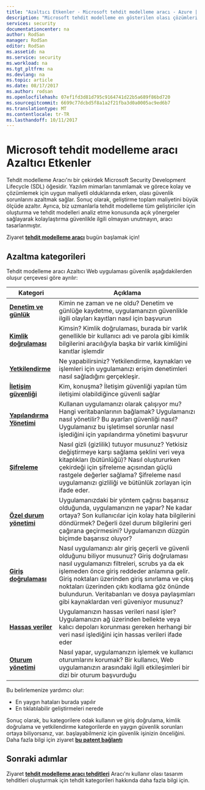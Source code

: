 ```yaml
---
title: "Azaltıcı Etkenler - Microsoft tehdit modelleme aracı - Azure | Microsoft Docs"
description: "Microsoft tehdit modelleme en gösterilen olası çözümleri vurgulama aracı için Azaltıcı Etkenler sayfası tehditleri oluşturulur."
services: security
documentationcenter: na
author: RodSan
manager: RodSan
editor: RodSan
ms.assetid: na
ms.service: security
ms.workload: na
ms.tgt_pltfrm: na
ms.devlang: na
ms.topic: article
ms.date: 08/17/2017
ms.author: rodsan
ms.openlocfilehash: 07ef1fd3d81d795c9164741d22b5a689f86bd720
ms.sourcegitcommit: 6699c77dcbd5f8a1a2f21fba3d0a0005ac9ed6b7
ms.translationtype: MT
ms.contentlocale: tr-TR
ms.lasthandoff: 10/11/2017
---
```

# <a name="microsoft-threat-modeling-tool-mitigations"></a>Microsoft tehdit modelleme aracı Azaltıcı Etkenler

Tehdit modelleme Aracı'nı bir çekirdek Microsoft Security Development Lifecycle (SDL) öğesidir. Yazılım mimarları tanımlamak ve görece kolay ve çözümlemek için uygun maliyetli olduklarında erken, olası güvenlik sorunlarını azaltmak sağlar. Sonuç olarak, geliştirme toplam maliyetini büyük ölçüde azaltır. Ayrıca, biz uzmanlarla tehdit modelleme tüm geliştiriciler için oluşturma ve tehdit modelleri analiz etme konusunda açık yönergeler sağlayarak kolaylaştırma güvenlikle ilgili olmayan unutmayın, aracı tasarlanmıştır.

Ziyaret  **[tehdit modelleme aracı](./azure-security-threat-modeling-tool.md)**  bugün başlamak için!

## <a name="mitigation-categories"></a>Azaltma kategorileri

Tehdit modelleme aracı Azaltıcı Web uygulaması güvenlik aşağıdakilerden oluşur çerçevesi göre ayrılır:

| Kategori | Açıklama |
| -------- | ----------- |
| **[Denetim ve günlük](./azure-security-threat-modeling-tool-auditing-and-logging.md)** | Kimin ne zaman ve ne oldu? Denetim ve günlüğe kaydetme, uygulamanızın güvenlikle ilgili olayları kayıtları nasıl için başvurun |
| **[Kimlik doğrulaması](./azure-security-threat-modeling-tool-authentication.md)** | Kimsin? Kimlik doğrulaması, burada bir varlık genellikle bir kullanıcı adı ve parola gibi kimlik bilgilerini aracılığıyla başka bir varlık kimliğini kanıtlar işlemdir |
| **[Yetkilendirme](./azure-security-threat-modeling-tool-authorization.md)** | Ne yapabilirsiniz? Yetkilendirme, kaynakları ve işlemleri için uygulamanızı erişim denetimleri nasıl sağladığını gerçekleşir. |
| **[İletişim güvenliği](./azure-security-threat-modeling-tool-communication-security.md)** | Kim, konuşma? İletişim güvenliği yapılan tüm iletişimi olabildiğince güvenli sağlar |
| **[Yapılandırma Yönetimi](./azure-security-threat-modeling-tool-configuration-management.md)** | Kullanan uygulamanızı olarak çalışıyor mu? Hangi veritabanlarının bağlamak? Uygulamanızı nasıl yönetilir? Bu ayarları güvenliği nasıl? Uygulamanız bu işletimsel sorunlar nasıl işlediğini için yapılandırma yönetimi başvurur |
| **[Şifreleme](./azure-security-threat-modeling-tool-cryptography.md)** | Nasıl gizli (gizlilik) tutuyor musunuz? Yetkisiz değiştirmeye karşı sağlama şeklini veri veya kitaplıkları (bütünlüğü)? Nasıl oluştururken çekirdeği için şifreleme açısından güçlü rastgele değerler sağlama? Şifreleme nasıl uygulamanızı gizliliği ve bütünlük zorlayan için ifade eder. |
| **[Özel durum yönetimi](./azure-security-threat-modeling-tool-exception-management.md)** | Uygulamanızdaki bir yöntem çağrısı başarısız olduğunda, uygulamanızın ne yapar? Ne kadar ortaya? Son kullanıcılar için kolay hata bilgilerini döndürmek? Değerli özel durum bilgilerini geri çağırana geçirmesini? Uygulamanızın düzgün biçimde başarısız oluyor? |
| **[Giriş doğrulaması](./azure-security-threat-modeling-tool-input-validation.md)** | Nasıl uygulamanızı alır giriş geçerli ve güvenli olduğunu biliyor musunuz? Giriş doğrulaması nasıl uygulamanızı filtreleri, scrubs ya da ek işlemeden önce giriş reddeder anlamına gelir. Giriş noktaları üzerinden giriş sınırlama ve çıkış noktaları üzerinden çıktı kodlama göz önünde bulundurun. Veritabanları ve dosya paylaşımları gibi kaynaklardan veri güveniyor musunuz? |
| **[Hassas veriler](./azure-security-threat-modeling-tool-sensitive-data.md)** | Uygulamanızın hassas verileri nasıl işler? Uygulamanızın ağ üzerinden bellekte veya kalıcı depoları korunması gereken herhangi bir veri nasıl işlediğini için hassas verileri ifade eder |
| **[Oturum yönetimi](./azure-security-threat-modeling-tool-session-management.md)** | Nasıl yapar, uygulamanızın işlemek ve kullanıcı oturumlarını korumak? Bir kullanıcı, Web uygulamanızın arasındaki ilgili etkileşimleri bir dizi bir oturum başvurduğu |

Bu belirlemenize yardımcı olur:

* En yaygın hataları burada yapılır
* En tıklatılabilir geliştirmeleri nerede

Sonuç olarak, bu kategorilere odak kullanın ve giriş doğrulama, kimlik doğrulama ve yetkilendirme kategorilerde en yaygın güvenlik sorunları ortaya biliyorsanız, var. başlayabilmeniz için güvenlik işinizin önceliğini. Daha fazla bilgi için ziyaret  **[bu patent bağlantı](https://www.google.com/patents/US7818788)**

## <a name="next-steps"></a>Sonraki adımlar

Ziyaret  **[tehdit modelleme aracı tehditleri](./azure-security-threat-modeling-tool-threats.md)**  Aracı'nı kullanır olası tasarım tehditleri oluşturmak için tehdit kategorileri hakkında daha fazla bilgi için.